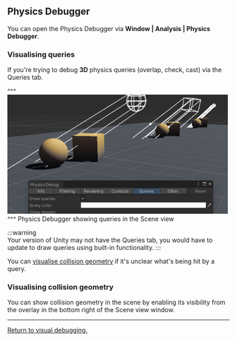 ## Physics Debugger
You can open the Physics Debugger via **Window | Analysis | Physics Debugger**.

### Visualising queries
If you're trying to debug **3D** physics queries (overlap, check, cast) via the Queries tab.

^^^
![Physics Debugger showing queries](physics-debugger.png)
^^^ Physics Debugger showing queries in the Scene view

:::warning  
Your version of Unity may not have the Queries tab, you would have to update to draw queries using built-in functionality.
:::

You can [visualise collision geometry](#visualising-collision-geometry) if it's unclear what's being hit by a query.

### Visualising collision geometry
You can show collision geometry in the scene by enabling its visibility from the overlay in the bottom right of the Scene view window.

---
[Return to visual debugging.](Visual%20Debugging.md)
